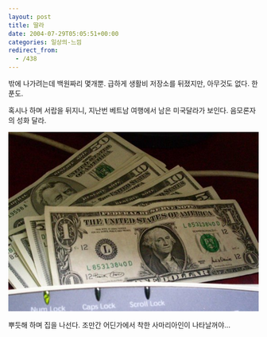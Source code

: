 ```yaml
---
layout: post
title: 딸라
date: 2004-07-29T05:05:51+00:00
categories: 일상의-느낌
redirect_from:
  - /438
---
```


밖에 나가려는데 백원짜리 몇개뿐. 급하게 생활비 저장소를 뒤졌지만, 아무것도 없다. 한푼도.

혹시나 하며 서랍을 뒤지니, 지난번 베트남 여행에서 남은 미국달라가 보인다. 음모론자의 성화 달라.

![ ](/assets/media/photo_Pict0768s.jpg)

뿌듯해 하며 집을 나선다. 조만간 어딘가에서 착한 사마리아인이 나타날꺼야...
<div id=comments>
</div>
